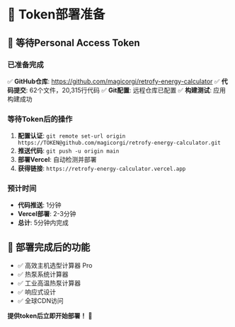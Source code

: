 # 🔐 Token部署准备

## 🎯 等待Personal Access Token

### 已准备完成
✅ **GitHub仓库**: https://github.com/magicorgi/retrofy-energy-calculator
✅ **代码提交**: 62个文件，20,315行代码
✅ **Git配置**: 远程仓库已配置
✅ **构建测试**: 应用构建成功

### 等待Token后的操作
1. **配置认证**: `git remote set-url origin https://TOKEN@github.com/magicorgi/retrofy-energy-calculator.git`
2. **推送代码**: `git push -u origin main`
3. **部署Vercel**: 自动检测并部署
4. **获得链接**: `https://retrofy-energy-calculator.vercel.app`

### 预计时间
- **代码推送**: 1分钟
- **Vercel部署**: 2-3分钟
- **总计**: 5分钟内完成

## 🎊 部署完成后的功能
- ✅ 高效主机选型计算器 Pro
- ✅ 热泵系统计算器
- ✅ 工业高温热泵计算器
- ✅ 响应式设计
- ✅ 全球CDN访问

**提供token后立即开始部署！** 🚀






